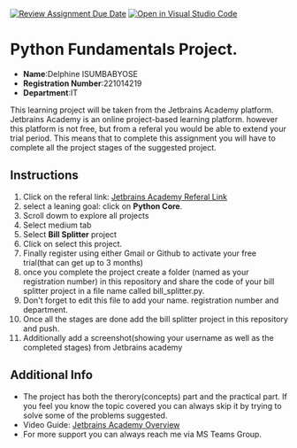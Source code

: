 [![Review Assignment Due Date](https://classroom.github.com/assets/deadline-readme-button-24ddc0f5d75046c5622901739e7c5dd533143b0c8e959d652212380cedb1ea36.svg)](https://classroom.github.com/a/pMuZC-b_)
[![Open in Visual Studio Code](https://classroom.github.com/assets/open-in-vscode-718a45dd9cf7e7f842a935f5ebbe5719a5e09af4491e668f4dbf3b35d5cca122.svg)](https://classroom.github.com/online_ide?assignment_repo_id=11321573&assignment_repo_type=AssignmentRepo)
# Python Fundamentals Project.

- **Name**:Delphine ISUMBABYOSE 
- **Registration Number**:221014219
- **Department**:IT


This learning project will be taken from the Jetbrains Academy platform.
Jetbrains Academy is an online project-based learning platform. however this platform is not free, but from a referal you would be able to extend your trial period.
This means that to complete this assignment you will have to complete all the project stages of the suggested project.

## Instructions
1. Click on the referal link: [Jetbrains Academy Referal Link](https://hyperskill.org/join/f940fa709)
2. select a leaning goal: click on **Python Core**.
3. Scroll dowm to explore all projects
4. Select medium tab
5. Select **Bill Splitter** project
6. Click on select this project.
7. Finally register using either Gmail or Github to activate your free trial(that can get up to 3 months)
8. once you complete the project create a folder (named as your registration number) in this repository and share the code of your bill splitter project in a file name called bill_splitter.py.
9. Don't forget to edit this file to add your name. registration number and department.
10. Once all the stages are done add the bill splitter project in this repository and push.
11. Additionally add a screenshot(showing your username as well as the completed stages) from Jetbrains academy

## Additional Info
- The project has both the therory(concepts) part and the practical part. If you feel you know the topic covered you can always skip it by trying to solve some of the problems suggested.
- Video Guide: [Jetbrains Academy Overview](https://youtu.be/pkjgWftrCQw)
- For more support you can always reach me via MS Teams Group.



